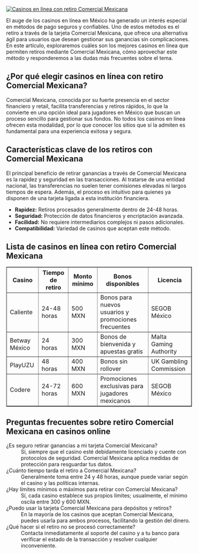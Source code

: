 [![Casinos en línea con retiro Comercial Mexicana](https://123-caf.pages.dev/gitsignup.png)](https://vrmoo.ru/Bt82HjjY)

<p>El auge de los casinos en línea en México ha generado un interés especial en métodos de pago seguros y confiables. Uno de estos métodos es el retiro a través de la tarjeta Comercial Mexicana, que ofrece una alternativa ágil para usuarios que desean gestionar sus ganancias sin complicaciones. En este artículo, exploraremos cuáles son los mejores casinos en línea que permiten retiros mediante Comercial Mexicana, cómo aprovechar este método y responderemos a las dudas más frecuentes sobre el tema.</p>  <h2>¿Por qué elegir casinos en línea con retiro Comercial Mexicana?</h2> <p>Comercial Mexicana, conocida por su fuerte presencia en el sector financiero y retail, facilita transferencias y retiros rápidos, lo que la convierte en una opción ideal para jugadores en México que buscan un proceso sencillo para gestionar sus fondos. No todos los casinos en línea ofrecen esta modalidad, por lo que conocer los sitios que sí la admiten es fundamental para una experiencia exitosa y segura.</p>  <h2>Características clave de los retiros con Comercial Mexicana</h2> <p>El principal beneficio de retirar ganancias a través de Comercial Mexicana es la rapidez y seguridad en las transacciones. Al tratarse de una entidad nacional, las transferencias no suelen tener comisiones elevadas ni largos tiempos de espera. Además, el proceso es intuitivo para quienes ya disponen de una tarjeta ligada a esta institución financiera.</p>  <ul>   <li><strong>Rapidez:</strong> Retiros procesados generalmente dentro de 24-48 horas.</li>   <li><strong>Seguridad:</strong> Protección de datos financieros y encriptación avanzada.</li>   <li><strong>Facilidad:</strong> No requiere intermediarios complejos ni pasos adicionales.</li>   <li><strong>Compatibilidad:</strong> Variedad de casinos que aceptan este método.</li> </ul>  <h2>Lista de casinos en línea con retiro Comercial Mexicana</h2> <table border="1" cellspacing="0" cellpadding="5">   <thead>     <tr>       <th>Casino</th>       <th>Tiempo de retiro</th>       <th>Monto mínimo</th>       <th>Bonos disponibles</th>       <th>Licencia</th>     </tr>   </thead>   <tbody>     <tr>       <td>Caliente</td>       <td>24-48 horas</td>       <td>500 MXN</td>       <td>Bonos para nuevos usuarios y promociones frecuentes</td>       <td>SEGOB México</td>     </tr>     <tr>       <td>Betway México</td>       <td>24 horas</td>       <td>300 MXN</td>       <td>Bonos de bienvenida y apuestas gratis</td>       <td>Malta Gaming Authority</td>     </tr>     <tr>       <td>PlayUZU</td>       <td>48 horas</td>       <td>400 MXN</td>       <td>Bonos sin rollover</td>       <td>UK Gambling Commission</td>     </tr>     <tr>       <td>Codere</td>       <td>24-72 horas</td>       <td>600 MXN</td>       <td>Promociones exclusivas para jugadores mexicanos</td>       <td>SEGOB México</td>     </tr>   </tbody> </table>  <h2>Preguntas frecuentes sobre retiro Comercial Mexicana en casinos online</h2>  <dl>   <dt>¿Es seguro retirar ganancias a mi tarjeta Comercial Mexicana?</dt>   <dd>Sí, siempre que el casino esté debidamente licenciado y cuente con protocolos de seguridad. Comercial Mexicana aplica medidas de protección para resguardar tus datos.</dd>      <dt>¿Cuánto tiempo tarda el retiro a Comercial Mexicana?</dt>   <dd>Generalmente toma entre 24 y 48 horas, aunque puede variar según el casino y las políticas internas.</dd>      <dt>¿Hay límites mínimos o máximos para retirar con Comercial Mexicana?</dt>   <dd>Sí, cada casino establece sus propios límites; usualmente, el mínimo oscila entre 300 y 600 MXN.</dd>      <dt>¿Puedo usar la tarjeta Comercial Mexicana para depósitos y retiros?</dt>   <dd>En la mayoría de los casinos que aceptan Comercial Mexicana, puedes usarla para ambos procesos, facilitando la gestión del dinero.</dd>      <dt>¿Qué hacer si el retiro no se procesó correctamente?</dt>   <dd>Contacta inmediatamente al soporte del casino y a tu banco para verificar el estado de la transacción y resolver cualquier inconveniente.</dd> </dl>